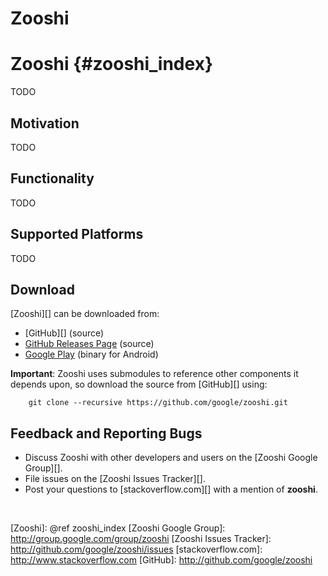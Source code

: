 Zooshi
======

Zooshi    {#zooshi_index}
======

TODO

## Motivation

TODO

## Functionality

TODO

## Supported Platforms

TODO

## Download

[Zooshi][] can be downloaded from:
   * [GitHub][] (source)
   * [GitHub Releases Page](http://github.com/google/zooshi/releases) (source)
   * [Google Play](TODO)
     (binary for Android)

**Important**: Zooshi uses submodules to reference other components it
depends upon, so download the source from [GitHub][] using:

~~~{.sh}
    git clone --recursive https://github.com/google/zooshi.git
~~~

## Feedback and Reporting Bugs

   * Discuss Zooshi with other developers and users on the
     [Zooshi Google Group][].
   * File issues on the [Zooshi Issues Tracker][].
   * Post your questions to [stackoverflow.com][] with a mention of
     **zooshi**.

<br>

[Zooshi]: @ref zooshi_index
  [Zooshi Google Group]: http://group.google.com/group/zooshi
  [Zooshi Issues Tracker]: http://github.com/google/zooshi/issues
  [stackoverflow.com]: http://www.stackoverflow.com
  [GitHub]: http://github.com/google/zooshi
